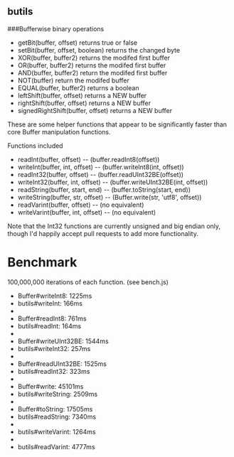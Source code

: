 butils
------
###Bufferwise binary operations
 - getBit(buffer, offset) returns true or false
 - setBit(buffer, offset, boolean) returns the changed byte
 - XOR(buffer, buffer2) returns the modifed first buffer
 - OR(buffer, buffer2) returns the modifed first buffer
 - AND(buffer, buffer2) return the modifed first buffer
 - NOT(buffer) return the modifed buffer
 - EQUAL(buffer, buffer2) returns a boolean
 - leftShift(buffer, offset) returns a NEW buffer
 - rightShift(buffer, offset) returns a NEW buffer
 - signedRightShift(buffer, offset) returns a NEW buffer


These are some helper functions that appear to be significantly faster than core Buffer manipulation functions.

Functions included

* readInt(buffer, offset) -- (buffer.readInt8(offset))
* writeInt(buffer, int, offset) -- (buffer.writeInt8(int, offset))
* readInt32(buffer, offset) -- (buffer.readUInt32BE(offset))
* writeInt32(buffer, int, offset) -- (buffer.writeUInt32BE(int, offset))
* readString(buffer, start, end) -- (buffer.toString(start, end))
* writeString(buffer, str, offset) -- (Buffer.write(str, 'utf8', offset))
* readVarint(buffer, offset) -- (no equivalent)
* writeVarint(buffer, int, offset) -- (no equivalent)

Note that the Int32 functions are currently unsigned and big endian only, though I'd happily accept pull requests to add more functionality.

Benchmark
=========

100,000,000 iterations of each function. (see bench.js)

* Buffer#writeInt8: 1225ms
* butils#writeInt: 166ms
* 
* Buffer#readInt8: 761ms
* butils#readInt: 164ms
* 
* Buffer#writeUInt32BE: 1544ms
* butils#writeInt32: 257ms
* 
* Buffer#readUInt32BE: 1525ms
* butils#readInt32: 323ms
* 
* Buffer#write: 45101ms
* butils#writeString: 2509ms
* 
* Buffer#toString: 17505ms
* butils#readString: 7340ms
* 
* butils#writeVarint: 1264ms
* 
* butils#readVarint: 4777ms
